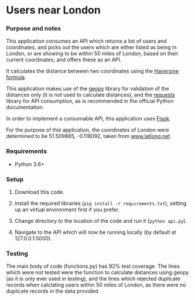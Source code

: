 # Users near London


### Purpose and notes
This application consumes an API which returns a list of users and coordinates, and picks out the users which are either listed as being in London, or are showing to be within 50 miles of London, based on their current coordinates, and offers these as an API.

It calculates the distance between two coordinates using the [Haversine formula](https://en.wikipedia.org/wiki/Haversine_formula). 

This application makes use of the [geopy](https://geopy.readthedocs.io/en/stable/) library for validation of the distances only (it is not used to calculate distances), and the [requests](https://requests.readthedocs.io/en/master/) library for API consumption, as is recommended in the official Python documentation. 

In order to implement a consumable API, this application uses [Flask](https://flask.palletsprojects.com/en/1.1.x/).

For the purpose of this application, the coordinates of London were determined to be 51.509865, -0.118092, taken from www.latlong.net. 


### Requirements
+ Python 3.6+


### Setup

1. Download this code.

2. Install the required libraries (```pip install -r requirements.txt```), setting up an virtual environment first if you prefer.

3. Change directory to the location of the code and run it (``` python api.py ```).

4. Navigate to the API which will now be running locally (by default at 127.0.0.1:5000).


### Testing 

The main body of code (functions.py) has 92% test coverage. The lines which were not tested were the function to calculate distances using geopy (as it is only ever used in testing), and the lines which rejected duplicate records when calclating users within 50 miles of London, as there were no duplicate records in the data provided.